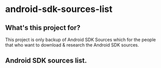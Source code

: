 # android-sdk-sources-list

## What's this project for?

This project is only backup of Android SDK Sources which for the people that who want to download & research the Android SDK sources.

## Android SDK sources list.
